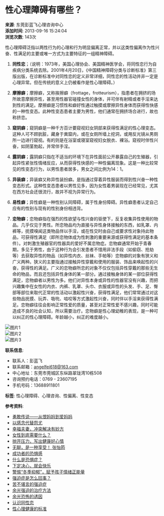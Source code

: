 # 性心理障碍有哪些？

**来源**: 东莞彭蓝飞心理咨询中心  
**添加时间**: 2013-09-16 15:24:04  
**浏览次数**: 143次  

性心理障碍泛指以两性行为的心理和行为明显偏离正常，并以这类性偏离作为性兴奋、性满足的主要或唯一方式为主要特征的一组精神障碍。

1. **同性恋**；（说明：1973年，美国心理协会、美国精神医学会，将同性恋行为自疾病分类系统去除。2001年4月20日，《中国精神障碍分类与诊断标准》第三版出版，在诊断标准中对同性恋的定义非常详细，同性恋的性活动并非一定是心理异常。但在传统的意义上仍被看作是性心理障碍。）

2. **摩擦癖**；摩擦癖，又称挨擦癖（frottage，frotteurism），指患者在拥挤的场所故意摩擦异性，甚至用性器官碰撞女性的身体，并可伴有射精或者手淫来达到性的满足。摩擦癖是习惯性和癖好性通过触摸或摩擦异性身体而获得性快感的一种性变态。此种性变态患者主要为男性，他们通常在拥挤场合进行，故也称挤恋。

3. **窥阴癖**；窥阴癖是一种千方百计要窥视妇女阴部来获得性满足的性心理变态。这种人可不顾肮脏，藏身于粪窟内，或在女厕所墙上挖洞，或用反光镜从男厕所一边进行窥视。有的则是在浴室或寝室窥视妇女脱衣、裸浴。窥视时伴性兴奋，如阴茎勃起，并常伴手淫。

4. **露阴癖**；露阴癖只指在不适当的环境下在异性面前公开暴露自己的生殖器，引起异性紧张性情绪反应，从而获得性快感的一种性偏离现象。这是一种比较常见的性变态行为，以男性患者居多，男女之间比例为14：1。

5. **异装癖**；异装癖又称异性装扮癖。是指通过穿着异性服装而得到性兴奋一种性变态形式。这种性变态患者以男性见多，因为女性着男装现在已经常见，尤其在西方社会还很流行，故并不视为异常行为。

6. **易性癖**；异性癖是一种性别认同障碍，属于性身份障碍。异性癖患者认定自己应有的性别与现有的性别身份相违背。

7. **恋物癖**；恋物癖指在强烈的性欲望与性兴奋的驱使下，反复收集异性使用的物品。几乎仅见于男性。所恋物品均为直接与异性身体接触的东西，如乳罩、内裤等，抚摸嗅闻这类物品伴以手淫，或在性交时由自己或要求性对象持此物品，可获得性满足（即所恋物体成为性刺激的重要来源或获得性满足的基本条件）。对刺激生殖器官的性器具的爱好不属恋物症。恋物癖通常开始于青春期，多见于男性，由于这种行为会引发患者不惜用非法手段（如偷窃、抢劫等）去获取异性的物品（如异性内衣、丝袜、手帕等）恋物癖的对象有狭义和广义两种。狭义的主要指通过接触异性穿戴和使用的服装、饰品来唤起性的兴奋，获得性的满足。广义的恋物癖所恋的对象不仅仅包括异性穿戴的那些无生命的物品，而且还包括异性身体的某一部分。通过接触身体的某一部位获得性满足，恋物癖者以男性为多。他们对异性本身或异性的性器官没有兴趣，而把兴趣集中在女性的内衣、内裤、乳罩、头巾、衣服或异性的头发、手、足、臀部等部位来取代正常的性活动以激起性兴奋，获得性满足，他们常常通过对这些物品抚摸、玩弄、吸吮、啮咬等方式激起性兴奋，同时伴以手淫来获得性满足。恋物癖往往会影响正常性爱的质量，甚至对正常性爱不感兴趣，同时可能造成不良的社会认知，所以需要治疗。恋物癖是性心理幼稚的表现，是一种可以纠正的性心理障碍。年龄越小，纠正的难度越小。

![图片1](../images/banner/20130905231417yuantu.jpg)  
![图片2](../images/banner/20130905231410yuantu.jpg)  
![图片3](../images/banner/20130905231355yuantu.jpg)  

**联系信息**:  
- 联系人：彭蓝飞  
- 联系邮箱：angelfei618@163.com  
- 中心地址：东莞市莞城区东纵路翠珑湾10栋508  
- 咨询预约电话：0769 - 23607195  
- 手机号码：13688911801  

**标签**: 性心理障碍、心理咨询、性偏离、性变态  

**参考资料**:  
- [勇敢传说——从恨妈妈到爱妈妈](http://www.dgdzh.cn/html/new_3_dy359.html)  
- [以感念代替怨尤](http://www.dgdzh.cn/html/new_3_dy326.html)  
- [幸福夫妻，冲突解决有妙方](http://www.dgdzh.cn/html/new_4_dy382.html)  
- [女性到底需要什么？](http://www.dgdzh.cn/html/new_4_dy368.html)  
- [抛开压力，写出健康好心情](http://www.dgdzh.cn/html/new_5_dy350.html)  
- [无聊，是一种享受！ 张怡筠](http://www.dgdzh.cn/html/new_5_dy330.html)  
- [成功者的恐惧感](http://www.dgdzh.cn/html/new_6_dy150.html)  
- [什么是恐惧症？](http://www.dgdzh.cn/html/new_6_dy102.html)  
- [下定决心，就会快乐](http://www.dgdzh.cn/html/new_7_dy315.html)  
- [警惕“冬季抑郁”，赋予孩子情绪正能量](http://www.dgdzh.cn/html/new_7_dy308.html)  
- [强迫症是怎么回事？](http://www.dgdzh.cn/html/new_8_dy61.html)  
- [苦不堪言的强迫症](http://www.dgdzh.cn/html/new_8_dy59.html)  
- [余光强迫的治疗方法](http://www.dgdzh.cn/html/new_10_dy55.html)  
- [余光恐怖的诱因](http://www.dgdzh.cn/html/new_10_dy53.html)  
- [认识同性恋](http://www.dgdzh.cn/html/new_11_dy165.html)  
- [性心理健康的标准](http://www.dgdzh.cn/html/new_11_dy112.html)  
